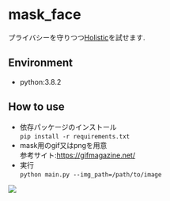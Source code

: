 # mask_face
プライバシーを守りつつ<a href=https://google.github.io/mediapipe/solutions/holistic.html>Holistic</a>を試せます.

## Environment   
* python:3.8.2  

## How to use  
* 依存パッケージのインストール  
`pip install -r requirements.txt`
* mask用のgif又はpngを用意  
参考サイト:https://gifmagazine.net/
* 実行  
`python main.py --img_path=/path/to/image`
<image src="img/cap.gif">